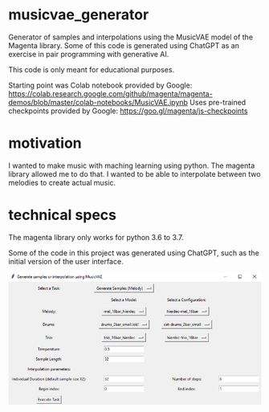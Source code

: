 # musicvae_generator
 Generator of samples and interpolations using the MusicVAE model of the Magenta library. Some of this code is generated using ChatGPT as an exercise in pair programming with generative AI.

 This code is only meant for educational purposes.

 Starting point was Colab notebook provided by Google: https://colab.research.google.com/github/magenta/magenta-demos/blob/master/colab-notebooks/MusicVAE.ipynb
 Uses pre-trained checkpoints provided by Google: https://goo.gl/magenta/js-checkpoints

# motivation

I wanted to make music with maching learning using python. The magenta library allowed me to do that. I wanted to be able to interpolate between two melodies to create actual music.

# technical specs

The magenta library only works for python 3.6 to 3.7.

Some of the code in this project was generated using ChatGPT, such as the initial version of the user interface.

![Screenshot](./screenshots/ui.png)

